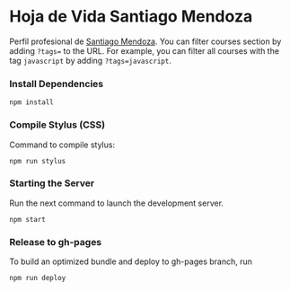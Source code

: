 # Hoja de Vida Santiago Mendoza

Perfil profesional de [Santiago Mendoza](http://www.santiagomendoza.org). You can filter courses section by adding `?tags=` to the URL. For example, you can filter all courses with the tag `javascript` by adding `?tags=javascript`.

### Install Dependencies

```
npm install
```

### Compile Stylus (CSS)
Command to compile stylus:
```
npm run stylus
```

### Starting the Server
Run the next command to launch the development server. 
```
npm start
```

### Release to gh-pages
To build an optimized bundle and deploy to gh-pages branch, run
```
npm run deploy
```
